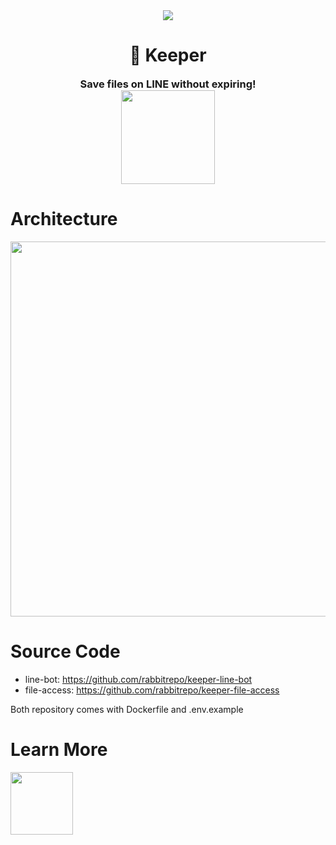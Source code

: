 <div align="center">
  <img src="https://www.rabbitrepo.com/keeper.gif" />
  <h1 align="center">📁 Keeper</h1> 
  <h3 align="center" style="margin: 0;">Save files on LINE without expiring!</h3>
  <a href="https://lin.ee/bOj6ufD"> <!-- Replace with your desired URL -->
    <img src="https://khanoykorshabu.com/wp-content/uploads/2018/11/add-line-icon.png" width="150px" />
  </a>
</div>

# Architecture
<div align="center">
  <img src="https://www.rabbitrepo.com/keeper-architecture.png" width="600px"/>
</div>

# Source Code
- line-bot: https://github.com/rabbitrepo/keeper-line-bot
- file-access: https://github.com/rabbitrepo/keeper-file-access

Both repository comes with Dockerfile and .env.example

# Learn More
  <a href="https://spiffy-snowplow-54e.notion.site/Keeper-7421771ec05f4b889e015140a6f952b0"> 
    <img src="https://www.golfgooroo.com/wp-content/uploads/2008/04/learn-more-button-png-learn-more-button-rainwater-1024.png" width="100px" />
  </a>
